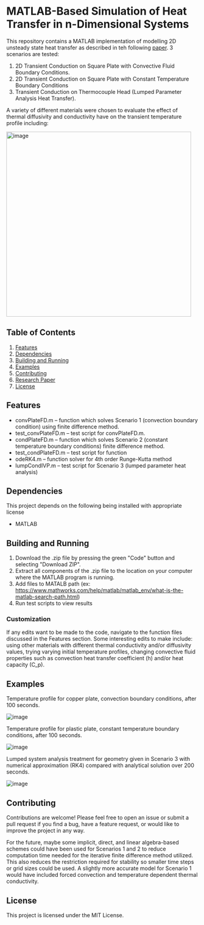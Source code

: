 # MATLAB-Based Simulation of Heat Transfer in n-Dimensional Systems

This repository contains a MATLAB implementation of modelling 2D unsteady state heat transfer as described in teh following [paper](https://drive.google.com/file/d/1A6dHPU9K8siqNGdmViDhwMqeZ43r1jWI/view?usp=drive_link). 3 scenarios are tested:

1. 2D Transient Conduction on Square Plate with Convective Fluid Boundary Conditions.
2. 2D Transient Conduction on Square Plate with Constant Temperature Boundary Conditions
3. Transient Conduction on Thermocouple Head (Lumped Parameter Analysis Heat Transfer).

A variety of different materials were chosen to evaluate the effect of thermal diffusivity and conductivity have on the transient temperature profile including:

<img width="485" alt="image" src="https://github.com/Beniam-Kumela/2D-heat-transfer-m/assets/106757076/31f23544-0814-45f4-89c3-1edebb26a38a">

## Table of Contents

1. [Features](/README.md#features)
2. [Dependencies](/README.md#dependencies)
3. [Building and Running](/README.md#building-and-running)
4. [Examples](/README.md#examples)
5. [Contributing](/README.md#contributing)
6. [Research Paper](/README.md#research-paper)
7. [License](/README.md#license)

## Features

- convPlateFD.m – function which solves Scenario 1 (convection boundary condition) using finite difference method.
- test_convPlateFD.m – test script for convPlateFD.m.
- condPlateFD.m – function which solves Scenario 2 (constant temperature boundary conditions) finite difference method.
- test_condPlateFD.m – test script for function
- odeRK4.m – function solver for 4th order Runge-Kutta method
- lumpCondIVP.m – test script for Scenario 3 (lumped parameter heat analysis)

## Dependencies

This project depends on the following being installed with appropriate license

- MATLAB

## Building and Running

1. Download the .zip file by pressing the green "Code" button and selecting "Download ZIP".
2. Extract all components of the .zip file to the location on your computer where the MATLAB program is running.
3. Add files to MATALB path (ex: https://www.mathworks.com/help/matlab/matlab_env/what-is-the-matlab-search-path.html)
4. Run test scripts to view results

### Customization

If any edits want to be made to the code, navigate to the function files discussed in the Features section. Some interesting edits to make include: using other materials with different thermal conductivity and/or diffusivity values, trying varying initial temperature profiles, changing convective fluid properties such as convection heat transfer coefficient (h) and/or heat capacity (C_p).

## Examples

Temperature profile for copper plate, convection boundary conditions, after 100 seconds.

![image](https://github.com/Beniam-Kumela/2D-heat-transfer-m/assets/106757076/460b7a0b-4c20-4901-9021-6a10e5641360)


Temperature profile for plastic plate, constant temperature boundary conditions, after 100 seconds.

![image](https://github.com/Beniam-Kumela/2D-heat-transfer-m/assets/106757076/1f8b89f5-3509-4a7b-a509-bada7574949f)

Lumped system analysis treatment for geometry given in Scenario 3 with numerical approximation (RK4) compared with analytical solution over 200 seconds.

![image](https://github.com/Beniam-Kumela/nD-heat-transfer-m/assets/106757076/da79bf9d-b7cd-46da-a7ae-d70db99749fa)

## Contributing

Contributions are welcome! Please feel free to open an issue or submit a pull request if you find a bug, have a feature request, or would like to improve the project in any way. 

For the future, maybe some implicit, direct, and linear algebra-based schemes could have been used for Scenarios 1 and 2 to reduce computation time needed for the iterative finite difference method utilized. This also reduces the restriction required for stability so smaller time steps or grid sizes could be used. A slightly more accurate model for Scenario 1 would have included forced convection and temperature dependent thermal conductivity.
## License

This project is licensed under the MIT License.
